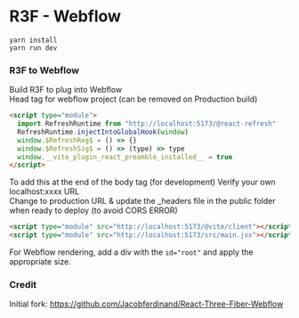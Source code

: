 # R3F - Webflow

 `yarn install` <br>
 `yarn run dev`

### R3F to Webflow

Build R3F to plug into Webflow <br>
Head tag for webflow project (can be removed on Production build)

```html
<script type="module">
  import RefreshRuntime from "http://localhost:5173/@react-refresh"
  RefreshRuntime.injectIntoGlobalHook(window)
  window.$RefreshReg$ = () => {}
  window.$RefreshSig$ = () => (type) => type
  window.__vite_plugin_react_preamble_installed__ = true
</script>
```

To add this at the end of the body tag (for development)
Verify your own localhost:xxxx URL <br>
Change to production URL & update the _headers file in the public folder when ready to deploy (to avoid CORS ERROR)

```html
<script type="module" src="http://localhost:5173/@vite/client"></script>
<script type="module" src="http://localhost:5173/src/main.jsx"></script>
```

For Webflow rendering, add a div with the `id="root"` and apply the appropriate size.

### Credit

Initial fork: https://github.com/Jacobferdinand/React-Three-Fiber-Webflow

